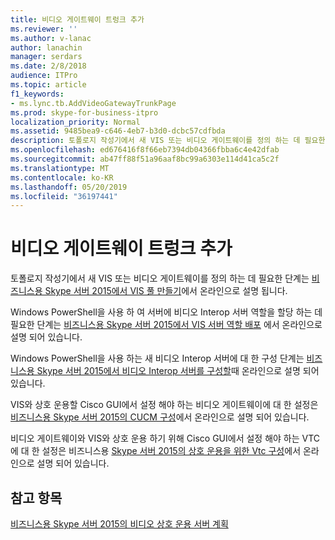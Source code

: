 ```yaml
---
title: 비디오 게이트웨이 트렁크 추가
ms.reviewer: ''
ms.author: v-lanac
author: lanachin
manager: serdars
ms.date: 2/8/2018
audience: ITPro
ms.topic: article
f1_keywords:
- ms.lync.tb.AddVideoGatewayTrunkPage
ms.prod: skype-for-business-itpro
localization_priority: Normal
ms.assetid: 9485bea9-c646-4eb7-b3d0-dcbc57cdfbda
description: 토폴로지 작성기에서 새 VIS 또는 비디오 게이트웨이를 정의 하는 데 필요한 단계는 비즈니스용 Skype 서버 2015에서 VIS 풀 만들기에서 온라인으로 설명 됩니다.
ms.openlocfilehash: ed676416f8f66eb7394db04366fbba6c4e42dfab
ms.sourcegitcommit: ab47ff88f51a96aaf8bc99a6303e114d41ca5c2f
ms.translationtype: MT
ms.contentlocale: ko-KR
ms.lasthandoff: 05/20/2019
ms.locfileid: "36197441"
---
```

# <a name="add-video-gateway-trunk"></a>비디오 게이트웨이 트렁크 추가
 
토폴로지 작성기에서 새 VIS 또는 비디오 게이트웨이를 정의 하는 데 필요한 단계는 [비즈니스용 Skype 서버 2015에서 VIS 풀 만들기](../../deploy/deploy-video-interop-server/create-a-vis-pool.md)에서 온라인으로 설명 됩니다.
  
Windows PowerShell을 사용 하 여 서버에 비디오 Interop 서버 역할을 할당 하는 데 필요한 단계는 [비즈니스용 Skype 서버 2015에서 VIS 서버 역할 배포](../../deploy/deploy-video-interop-server/deploy-the-vis-server-role.md) 에서 온라인으로 설명 되어 있습니다.
  
Windows PowerShell을 사용 하는 새 비디오 Interop 서버에 대 한 구성 단계는 [비즈니스용 Skype 서버 2015에서 비디오 Interop 서버를 구성할](../../deploy/deploy-video-interop-server/configure-the-vis.md)때 온라인으로 설명 되어 있습니다.
  
 VIS와 상호 운용할 Cisco GUI에서 설정 해야 하는 비디오 게이트웨이에 대 한 설정은 [비즈니스용 Skype 서버 2015의 CUCM 구성](../../deploy/deploy-video-interop-server/configure-cucm-for-interoperation.md)에서 온라인으로 설명 되어 있습니다.
  
 비디오 게이트웨이와 VIS와 상호 운용 하기 위해 Cisco GUI에서 설정 해야 하는 VTC에 대 한 설정은 비즈니스용 [Skype 서버 2015의 상호 운용을 위한 Vtc 구성](../../deploy/deploy-video-interop-server/configure-a-vtc-for-interoperation.md)에서 온라인으로 설명 되어 있습니다.
  
## <a name="see-also"></a>참고 항목

[비즈니스용 Skype 서버 2015의 비디오 상호 운용 서버 계획](../../plan-your-deployment/video-interop-server.md)
